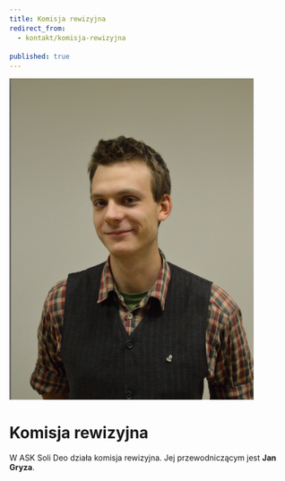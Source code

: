 ```yaml
---
title: Komisja rewizyjna
redirect_from: 
  - kontakt/komisja-rewizyjna

published: true
---
```



![Jan Gryza – przewodniczący komisji rewizyjnej||style=\"width:auto;margin-top:-60px;\"](/assets/kontakt/komisja-rewizyjna/przewodniczacy-k-rewizyjnej-jan-gryza-2016.png)
# Komisja rewizyjna

W ASK Soli Deo działa komisja rewizyjna. Jej przewodniczącym jest **Jan Gryza**.